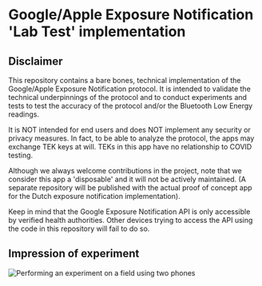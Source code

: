 # Google/Apple Exposure Notification 'Lab Test' implementation
## Disclaimer
This repository contains a bare bones, technical implementation of the Google/Apple Exposure
Notification protocol. It is intended to validate the technical underpinnings of the protocol and
to conduct experiments and tests to test the accuracy of the protocol and/or the Bluetooth Low
Energy readings.

It is NOT intended for end users and does NOT implement any security or privacy measures. In fact,
to be able to analyze the protocol, the apps may exchange TEK keys at will. TEKs in this app have
no relationship to COVID testing.

Although we always welcome contributions in the project, note that we consider this app a
'disposable' and it will not be actively maintained. (A separate repository will be published
with the actual proof of concept app for the Dutch exposure notification implementation).

Keep in mind that the Google Exposure Notification API is only accessible by verified health
authorities. Other devices trying to access the API using the code in this repository will fail
to do so.

##  Impression of experiment
![Performing an experiment on a field using two phones](docs/impression.png)
